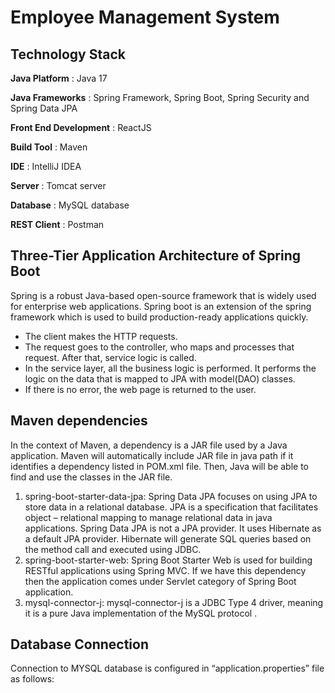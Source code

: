 # Employee Management System 

## Technology Stack
**Java Platform**	  : Java 17

**Java Frameworks**	 : Spring Framework, Spring Boot, Spring Security and Spring Data JPA

**Front End Development** :  ReactJS

**Build Tool**	: Maven

**IDE**	 : IntelliJ IDEA 

**Server**	: Tomcat server

**Database** :	 MySQL database

**REST Client**	: Postman


## Three-Tier Application Architecture of Spring Boot
Spring is a robust Java-based open-source framework that is widely used for enterprise web applications. Spring boot is an extension of the spring framework which is used to build production-ready applications quickly.
  -	The client makes the HTTP requests.
  -	The request goes to the controller, who maps and processes that request. After that, service logic is called.
  -	In the service layer, all the business logic is performed. It performs the logic on the data that is mapped to JPA with model(DAO) classes.
  -	If there is no error, the web page is returned to the user.

 
## Maven dependencies
In the context of Maven, a dependency is a JAR file used by a Java application. Maven will automatically include JAR file in java path if it identifies a dependency listed in POM.xml file. Then, Java will be able to find and use the classes in the JAR file.
1.	spring-boot-starter-data-jpa: Spring Data JPA focuses on using JPA to store data in a relational database. JPA is a specification that facilitates object – relational mapping to manage relational data in java applications. Spring Data JPA  is not a JPA provider. It uses Hibernate as a default JPA provider. Hibernate will generate SQL queries based on the method call and executed using JDBC.
2.	spring-boot-starter-web: Spring Boot Starter Web is used for building RESTful applications using Spring MVC. If we have this dependency then the application comes under Servlet category of Spring Boot application.
3.	mysql-connector-j: mysql-connector-j is a JDBC Type 4 driver, meaning it is a pure Java implementation of the MySQL protocol .

## Database Connection
Connection to MYSQL database is configured in “application.properties” file as follows:
 

